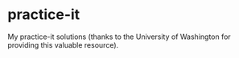 # practice-it
My practice-it solutions (thanks to the University of Washington for providing this valuable resource).

